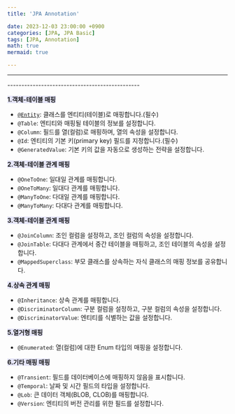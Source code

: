 ```yaml
---
title: 'JPA Annotation'

date: 2023-12-03 23:00:00 +0900
categories: [JPA, JPA Basic]
tags: [JPA, Annotation]
math: true
mermaid: true

---
```

<hr>-----------------------------------------------

**<span style = 'background-color: #E6E6FA'>1.객체-테이블 매핑</span>**

- [`@Entity`](https://ararp1006.github.io/posts/@Entity/): 클래스를 엔티티(테이블)로 매핑합니다.(필수)
- `@Table`: 엔티티와 매핑될 테이블의 정보를 설정합니다.
- `@Column`: 필드를 열(컬럼)로 매핑하며, 열의 속성을 설정합니다.
- `@Id`: 엔티티의 기본 키(primary key) 필드를 지정합니다.(필수)
- `@GeneratedValue`: 기본 키의 값을 자동으로 생성하는 전략을 설정합니다.

**<span style = 'background-color: #E6E6FA'>2.객체-테이블 관계 매핑</span>**

- `@OneToOne`: 일대일 관계를 매핑합니다.
- `@OneToMany`: 일대다 관계를 매핑합니다.
- `@ManyToOne`: 다대일 관계를 매핑합니다.
- `@ManyToMany`: 다대다 관계를 매핑합니다.

**<span style = 'background-color: #E6E6FA'>3.객체-테이블 관계 매핑</span>**

- `@JoinColumn`: 조인 컬럼을 설정하고, 조인 컬럼의 속성을 설정합니다.
- `@JoinTable`: 다대다 관계에서 중간 테이블을 매핑하고, 조인 테이블의 속성을 설정합니다.
- `@MappedSuperclass`: 부모 클래스를 상속하는 자식 클래스의 매핑 정보를 공유합니다.

**<span style = 'background-color: #E6E6FA'>4.상속 관계 매핑</span>**

- `@Inheritance`: 상속 관계를 매핑합니다.
- `@DiscriminatorColumn`: 구분 컬럼을 설정하고, 구분 컬럼의 속성을 설정합니다.
- `@DiscriminatorValue`: 엔티티를 식별하는 값을 설정합니다.

**<span style = 'background-color: #E6E6FA'>5.열거형 매핑</span>**

- `@Enumerated`: 열(컬럼)에 대한 Enum 타입의 매핑을 설정합니다.


**<span style = 'background-color: #E6E6FA'>6.기타 매핑 매핑</span>**
- `@Transient`: 필드를 데이터베이스에 매핑하지 않음을 표시합니다.
- `@Temporal`: 날짜 및 시간 필드의 타입을 설정합니다.
- `@Lob`: 큰 데이터 객체(BLOB, CLOB)를 매핑합니다.
- `@Version`: 엔티티의 버전 관리를 위한 필드를 설정합니다.



